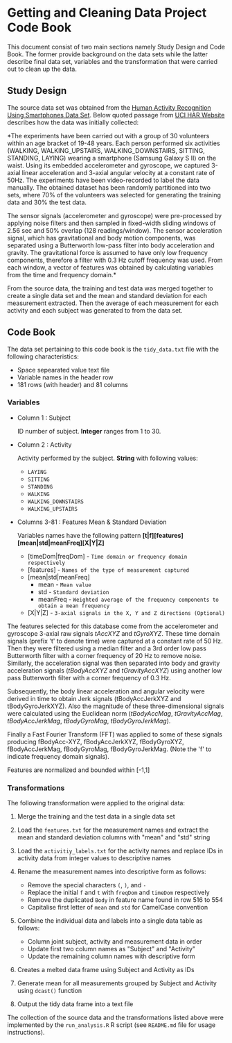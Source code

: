 # Getting and Cleaning Data Project Code Book

This document consist of two main sections namely Study Design and Code Book. The former provide background on the data sets while the latter describe final data set, variables and the transformation that were carried out to clean up the data.


## Study Design

The source data set was obtained from the [Human Activity Recognition Using Smartphones Data Set](http://archive.ics.uci.edu/ml/datasets/Human+Activity+Recognition+Using+Smartphones). Below quoted passage from [UCI HAR Website](http://archive.ics.uci.edu/ml/datasets/Human+Activity+Recognition+Using+Smartphones) describes how the data was initially collected:

*The experiments have been carried out with a group of 30 volunteers within an age bracket of 19-48 years. Each person performed six activities (WALKING, WALKING_UPSTAIRS, WALKING_DOWNSTAIRS, SITTING, STANDING, LAYING) wearing a smartphone (Samsung Galaxy S II) on the waist. Using its embedded accelerometer and gyroscope, we captured 3-axial linear acceleration and 3-axial angular velocity at a constant rate of 50Hz. The experiments have been video-recorded to label the data manually. The obtained dataset has been randomly partitioned into two sets, where 70% of the volunteers was selected for generating the training data and 30% the test data.

The sensor signals (accelerometer and gyroscope) were pre-processed by applying noise filters and then sampled in fixed-width sliding windows of 2.56 sec and 50% overlap (128 readings/window). The sensor acceleration signal, which has gravitational and body motion components, was separated using a Butterworth low-pass filter into body acceleration and gravity. The gravitational force is assumed to have only low frequency components, therefore a filter with 0.3 Hz cutoff frequency was used. From each window, a vector of features was obtained by calculating variables from the time and frequency domain.*

From the source data, the training and test data was merged together to create a single data set and the mean and standard deviation for each measurement extracted. Then the average of each measurement for each activity and each subject was generated to from the data set.


## Code Book

The data set pertaining to this code book is the `tidy_data.txt` file with the following characteristics:

* Space sepearated value text file
* Variable names in the header row
* 181 rows (with header) and 81 columns


### Variables

* Column 1 : Subject

    ID number of subject. **Integer** ranges from 1 to 30.

* Column 2 : Activity

    Activity performed by the subject. **String** with following values:

    + `LAYING`
    + `SITTING`
    + `STANDING`
    + `WALKING`
    + `WALKING_DOWNSTAIRS`
    + `WALKING_UPSTAIRS`
    
* Columns 3-81 : Features Mean & Standard Deviation

    Variables names have the following pattern **[t|f][features][mean|std|meanFreq][X|Y|Z]**

    + [timeDom|freqDom] - `Time domain or frequency domain respectively`
    + [features] - `Names of the type of measurement captured`
    + [mean|std|meanFreq]
        - mean - `Mean value`
        - std - `Standard deviation`
        - meanFreq - `Weighted average of the frequency components to obtain a mean frequency`
    + [X|Y|Z] - `3-axial signals in the X, Y and Z directions (Optional)`
    
The features selected for this database come from the accelerometer and gyroscope 3-axial raw signals *tAccXYZ* and *tGyroXYZ*. These time domain signals (prefix 't' to denote time) were captured at a constant rate of 50 Hz. Then they were filtered using a median filter and a 3rd order low pass Butterworth filter with a corner frequency of 20 Hz to remove noise. Similarly, the acceleration signal was then separated into body and gravity acceleration signals (*tBodyAccXYZ* and *tGravityAccXYZ*) using another low pass Butterworth filter with a corner frequency of 0.3 Hz.

Subsequently, the body linear acceleration and angular velocity were derived in time to obtain Jerk signals (tBodyAccJerkXYZ and tBodyGyroJerkXYZ). Also the magnitude of these three-dimensional signals were calculated using the Euclidean norm (*tBodyAccMag*, *tGravityAccMag*, *tBodyAccJerkMag*, *tBodyGyroMag*, *tBodyGyroJerkMag*).

Finally a Fast Fourier Transform (FFT) was applied to some of these signals producing fBodyAcc-XYZ, fBodyAccJerkXYZ, fBodyGyroXYZ, fBodyAccJerkMag, fBodyGyroMag, fBodyGyroJerkMag. (Note the 'f' to indicate frequency domain signals).

Features are normalized and bounded within [-1,1]


### Transformations

The following transformation were applied to the original data:

1. Merge the training and the test data in a single data set

2. Load the `features.txt` for the measurement names and extract the mean and standard deviation columns with "mean" and "std" string  

3. Load the `activitiy_labels.txt` for the activity names and replace IDs in activity data from integer values to descriptive names

4. Rename the measurement names into descriptive form as follows:
	- Remove the special characters `(`, `)`, and `-`
	- Replace the initial `f` and `t` with `freqDom` and `timeDom` respectively
	- Remove the duplicated `Body` in feature name found in row 516 to 554 
	- Capitalise first letter of `mean` and `std` for CamelCase convention 

5. Combine the individual data and labels into a single data table as follows:
	- Column joint subject, activity and measurement data in order 
	- Update first two column names as "Subject" and "Activity"
	- Update the remaining column names with descriptive form

6. Creates a melted data frame using Subject and Activity as IDs

7. Generate mean for all measurements grouped by Subject and Activity using `dcast()` function

8. Output the tidy data frame into a text file

The collection of the source data and the transformations listed above were implemented by the `run_analysis.R` R script (see `README.md` file for usage instructions).
